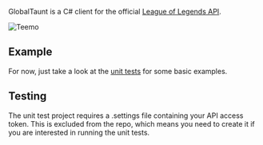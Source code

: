 GlobalTaunt is a C# client for the official [League of Legends API](https://developer.riotgames.com/).

![Teemo](http://i.imgur.com/xSgL0HW.jpg "Teemo")

## Example

For now, just take a look at the [unit tests](https://github.com/ryancole/GlobalTaunt/tree/master/GlobalTaunt.Test/Tests) for some basic examples.

## Testing

The unit test project requires a .settings file containing your API access token. This is excluded from the repo, which means you need to create it if you are interested in running the unit tests.